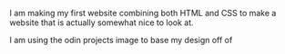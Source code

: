 I am making my first website combining both HTML and CSS to make a website that is actually somewhat nice to look at.

I am using the odin projects image to base my design off of